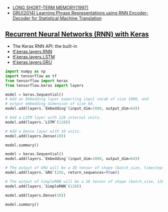 #

- [LONG SHORT-TERM MEMORY(1997)](https://www.bioinf.jku.at/publications/older/2604.pdf)
- [GRU(2014) Learning Phrase Representations using RNN Encoder-Decoder for Statistical Machine Translation](https://arxiv.org/abs/1406.1078)

## [Recurrent Neural Networks (RNN) with Keras](https://www.tensorflow.org/guide/keras/rnn)
- The Keras RNN API:  the built-in 
- [tf.keras.layers.RNN]()
- [tf.keras.layers.LSTM]() 
- [tf.keras.layers.GRU]()
```python
import numpy as np
import tensorflow as tf
from tensorflow import keras
from tensorflow.keras import layers
```

```python
model = keras.Sequential()
# Add an Embedding layer expecting input vocab of size 1000, and
# output embedding dimension of size 64.
model.add(layers.`Embedding`(input_dim=1000, output_dim=64))

# Add a LSTM layer with 128 internal units.
model.add(layers.`LSTM`(128))

# Add a Dense layer with 10 units.
model.add(layers.Dense(10))

model.summary()
```


```python
model = keras.Sequential()
model.add(layers.`Embedding`(input_dim=1000, output_dim=64))

# The output of GRU will be a 3D tensor of shape (batch_size, timesteps, 256)
model.add(layers.`GRU`(256, return_sequences=True))

# The output of SimpleRNN will be a 2D tensor of shape (batch_size, 128)
model.add(layers.`SimpleRNN`(128))

model.add(layers.Dense(10))

model.summary()
```

